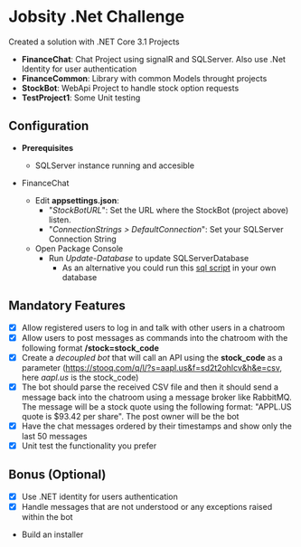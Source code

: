 # Jobsity .Net Challenge

Created a solution with .NET Core 3.1 Projects
- **FinanceChat**: Chat Project using signalR and SQLServer. Also use .Net Identity for user authentication
- **FinanceCommon**: Library with common Models throught projects
- **StockBot**: WebApi Project to handle stock option requests
- **TestProject1**: Some Unit testing

## Configuration
- **Prerequisites**
  - SQLServer instance running and accesible

- FinanceChat
  - Edit **appsettings.json**:
    - "*StockBotURL*": Set the URL where the StockBot (project above) listen.
    - "*ConnectionStrings > DefaultConnection*": Set your SQLServer Connection String
  - Open Package Console
    - Run *Update-Database* to update SQLServerDatabase
      - As an alternative you could run this [sql script](SQLServer/0f2dch3d.sql) in your own database

## Mandatory Features
- [x] Allow registered users to log in and talk with other users in a chatroom
- [x] Allow users to post messages as commands into the chatroom with the following format **/stock=stock_code**
- [x] Create a *decoupled bot* that will call an API using the **stock_code** as a parameter (https://stooq.com/q/l/?s=aapl.us&f=sd2t2ohlcv&h&e=csv, here *aapl.us* is the stock_code)
- [x] The bot should parse the received CSV file and then it should send a message back into the chatroom using a message broker like RabbitMQ. The message will be a stock quote using the following format: "APPL.US quote is $93.42 per share". The post owner will be the bot
- [x] Have the chat messages ordered by their timestamps and show only the last 50 messages
- [x] Unit test the functionality you prefer

## Bonus (Optional)
- [x] Use .NET identity for users authentication
- [x] Handle messages that are not understood or any exceptions raised within the bot
- Build an installer
